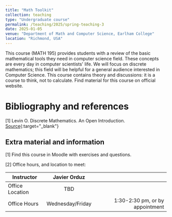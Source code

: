 ```yaml
---
title: "Math Toolkit"
collection: teaching
type: "Undergraduate course"
permalink: /teaching/2025/spring-teaching-3
date: 2025-01-05
venue: "Department of Math and Computer Science, Earlham College"
location: "Richmond, USA"
---
```


This course (MATH 195) provides students with a review of the basic mathematical tools they need in computer science field. These concepts are every day in computer scientists' life. We will focus on discrete mathematics; this field will be helpful for a general audience interested in Computer Science. This course contains theory and discussions: it is a course to think, not to calculate. Find material for this course on official website.
<!--[BU website](https://tinyurl.com/yhgalmw6){:target="_blank"}, -->


# Bibliography and references
[1] Levin O.  Discrete Mathematics. An Open Introduction. [Source](https://discrete.openmathbooks.org/dmoi3.html){:target="_blank"}

## Extra material and information
[1] Find this course in Moodle with exercises and questions.

<!-- [2] My github [https://github.com/Earlham-College/CS365](https://github.com/Earlham-College/CS365) -->

[2] Office hours, and location to meet:

| Instructor   |      Javier Orduz      |   |
|--------------------|:-----------------------:|----------------:|
| Office Location |  TBD |  |
| Office Hours |    Wednesday/Friday   |   1:30-2:30 pm, or by appointment |
